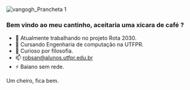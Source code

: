 
![vangogh_Prancheta 1](https://user-images.githubusercontent.com/57491372/181248052-6c9dd715-d1a8-4ee6-9a03-4aa2bd552552.jpg)

### Bem vindo ao meu cantinho, aceitaria uma xícara de café ?

- 🔭 Atualmente trabalhando no projeto Rota 2030.
- 🌱 Cursando Engenharia de computação na UTFPR.
- 💬 Curioso por filosofia.
- 📫 robsan@alunos.utfpr.edu.br
- ⚡ Baiano sem rede.

Um cheiro, fica bem.
